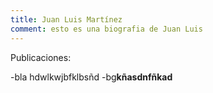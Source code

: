 ```yaml
---
title: Juan Luis Martínez
comment: esto es una biografia de Juan Luis
---
```

Publicaciones: 

-bla hdwlkwjbfklbsñd
-bg**kñasdnfñkad**